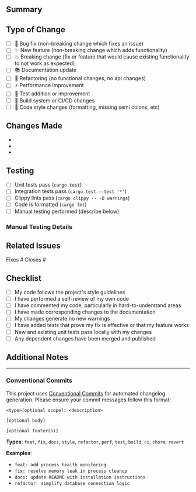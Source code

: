 ## Summary

<!-- Provide a brief description of the changes in this PR -->

## Type of Change

<!-- Mark the relevant option with an "x" -->

- [ ] 🐛 Bug fix (non-breaking change which fixes an issue)
- [ ] ✨ New feature (non-breaking change which adds functionality)
- [ ] 💥 Breaking change (fix or feature that would cause existing functionality to not work as expected)
- [ ] 📚 Documentation update
- [ ] 🔧 Refactoring (no functional changes, no api changes)
- [ ] ⚡ Performance improvement
- [ ] 🧪 Test addition or improvement
- [ ] 🔨 Build system or CI/CD changes
- [ ] 🎨 Code style changes (formatting, missing semi colons, etc)

## Changes Made

<!-- List the specific changes made in this PR -->

- 
- 
- 

## Testing

<!-- Describe the tests you ran to verify your changes -->

- [ ] Unit tests pass (`cargo test`)
- [ ] Integration tests pass (`cargo test --test '*'`)
- [ ] Clippy lints pass (`cargo clippy -- -D warnings`)
- [ ] Code is formatted (`cargo fmt`)
- [ ] Manual testing performed (describe below)

### Manual Testing Details

<!-- If you performed manual testing, describe what you tested -->

## Related Issues

<!-- Link any related issues using "Fixes #123" or "Closes #123" -->

Fixes #
Closes #

## Checklist

<!-- Mark completed items with an "x" -->

- [ ] My code follows the project's style guidelines
- [ ] I have performed a self-review of my own code
- [ ] I have commented my code, particularly in hard-to-understand areas
- [ ] I have made corresponding changes to the documentation
- [ ] My changes generate no new warnings
- [ ] I have added tests that prove my fix is effective or that my feature works
- [ ] New and existing unit tests pass locally with my changes
- [ ] Any dependent changes have been merged and published

## Additional Notes

<!-- Add any additional notes, concerns, or context about this PR -->

---

### Conventional Commits

This project uses [Conventional Commits](https://www.conventionalcommits.org/) for automated changelog generation. Please ensure your commit messages follow this format:

```
<type>[optional scope]: <description>

[optional body]

[optional footer(s)]
```

**Types**: `feat`, `fix`, `docs`, `style`, `refactor`, `perf`, `test`, `build`, `ci`, `chore`, `revert`

**Examples**:
- `feat: add process health monitoring`
- `fix: resolve memory leak in process cleanup`
- `docs: update README with installation instructions`
- `refactor: simplify database connection logic`